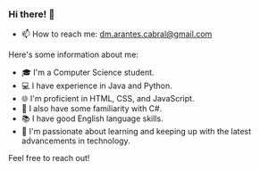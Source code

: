 ### Hi there! 👋

- 📫 How to reach me: dm.arantes.cabral@gmail.com

Here's some information about me:

- 🎓 I'm a Computer Science student.
- 💻 I have experience in Java and Python.
- 🌐 I'm proficient in HTML, CSS, and JavaScript.
- 🔧 I also have some familiarity with C#.
- 📚 I have good English language skills.
- 🚀 I'm passionate about learning and keeping up with the latest advancements in technology.

Feel free to reach out!

<!--
**danieldemac/danieldemac** is a ✨ _special_ ✨ repository because its `README.md` (this file) appears on your GitHub profile.

Here are some ideas to get you started:

- 🔭 I’m currently working on ...
- 🌱 I’m currently learning ...
- 👯 I’m looking to collaborate on ...
- 🤔 I’m looking for help with ...
- 💬 Ask me about ...
- 📫 How to reach me: ...
- 😄 Pronouns: ...
- ⚡ Fun fact: ...
-->
